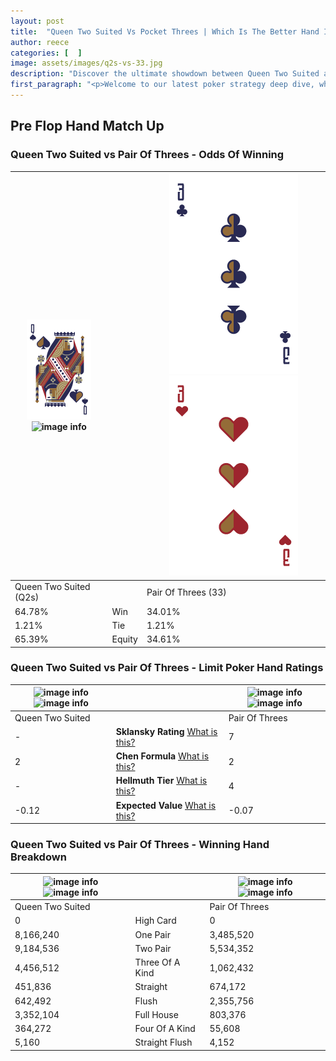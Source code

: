 ```yaml
---
layout: post
title:  "Queen Two Suited Vs Pocket Threes | Which Is The Better Hand In Poker? A Complete Guide"
author: reece
categories: [  ]
image: assets/images/q2s-vs-33.jpg
description: "Discover the ultimate showdown between Queen Two Suited and Pair Of Threes in poker! Uncover the odds, strategies, and scenarios where one hand triumphs over the other. Get ready to up your poker game with this thrilling analysis."
first_paragraph: "<p>Welcome to our latest poker strategy deep dive, where we're pitting two distinct hands against each other in a high-stakes showdown: Queen Two Suited vs Pair Of Threes.</p><p>In the dynamic world of poker, every decision counts, and knowing which hand holds the upper hand is key to your success at the table.</p><p>In this article, we'll dissect these two hands, explore the scenarios where one dominates the other, and equip you with the knowledge to make strategic choices that can tip the odds in your favor.</p><p>Get ready to unravel the intriguing dynamics of these poker hands and elevate your game to new heights.</p>"
---
```




[comment]: # (sp0)

## Pre Flop Hand Match Up

<div class="table hand-ratings" markdown="1"> 



### Queen Two Suited vs Pair Of Threes - Odds Of Winning


    
| ![image info](assets/images/hand1/q.png) ![image info](assets/images/hand1/2s.png) |  | ![image info](assets/images/hand2/3.png) ![image info](assets/images/hand2/3o.png) |
| -------- | -------- | -------- |
| Queen Two Suited (Q2s) |  | Pair Of Threes (33) |
| 64.78% | Win | 34.01% |
| 1.21% | Tie | 1.21% |
| 65.39% | Equity | 34.61% |




[comment]: # (sp1)



### Queen Two Suited vs Pair Of Threes - Limit Poker Hand Ratings


    
| ![image info](https://www.riverpairs.com/assets/images/hand1/q.png) ![image info](https://www.riverpairs.com/assets/images/hand1/2s.png) |  | ![image info](https://www.riverpairs.com/assets/images/hand2/3.png) ![image info](https://www.riverpairs.com/assets/images/hand2/3o.png) |
| -------- | -------- | -------- |
| Queen Two Suited |  | Pair Of Threes |
| - | **Sklansky Rating** [What is this?](/sklansky-rating-explained) | 7 |
| 2 | **Chen Formula** [What is this?](/chen-formula-explained) | 2 |
| - | **Hellmuth Tier** [What is this?](/Hellmuth-tier-explained) | 4 |
| -0.12 | **Expected Value** [What is this?](/expected-value-explained) | -0.07 |




[comment]: # (sp2)



### Queen Two Suited vs Pair Of Threes - Winning Hand Breakdown


    
| ![image info](https://www.riverpairs.com/assets/images/hand1/q.png) ![image info](https://www.riverpairs.com/assets/images/hand1/2s.png) |  | ![image info](https://www.riverpairs.com/assets/images/hand2/3.png) ![image info](https://www.riverpairs.com/assets/images/hand2/3o.png) |
| -------- | -------- | -------- |
| Queen Two Suited |  | Pair Of Threes |
| 0 | High Card | 0 |
| 8,166,240 | One Pair | 3,485,520 |
| 9,184,536 | Two Pair | 5,534,352 |
| 4,456,512 | Three Of A Kind | 1,062,432 |
| 451,836 | Straight | 674,172 |
| 642,492 | Flush | 2,355,756 |
| 3,352,104 | Full House | 803,376 |
| 364,272 | Four Of A Kind | 55,608 |
| 5,160 | Straight Flush | 4,152 |




[comment]: # (sp3)



</div>

[comment]: # (sp4)



[comment]: # (sp5)

